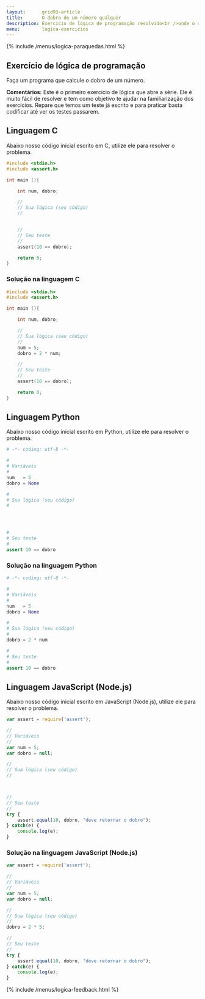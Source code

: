 ```yaml
---
layout:      grid93-article
title:       O dobro de um número qualquer
description: Exercício de lógica de programação resolvido<br />onde o objetivo é calcular o dobro de um número qualquer.
menu:        logica-exercicios
---
```


{% include /menus/logica-paraquedas.html %}

Exercício de lógica de programação
---

Faça um programa que calcule o dobro de um número.

__Comentários:__ Este é o primeiro exercício de lógica que abre a série. Ele é muito fácil de resolver e tem como 
objetivo te ajudar na familiarização dos exercícios. Repare que temos um teste já escrito e para praticar basta codificar
até ver os testes passarem.


Linguagem C
---

Abaixo nosso código inicial escrito em C, utilize ele para resolver o problema.

```c
#include <stdio.h>
#include <assert.h>

int main (){

    int num, dobro;

    //
    // Sua lógica (seu código)
    //


    //
    // Seu teste
    //
    assert(10 == dobro);

    return 0;
}
```



### Solução na linguagem C

```c
#include <stdio.h>
#include <assert.h>

int main (){

    int num, dobro;

    //
    // Sua lógica (seu código)
    //
    num = 5;
    dobro = 2 * num;

    //
    // Seu teste
    //
    assert(10 == dobro);

    return 0;
}
```

Linguagem Python
---

Abaixo nosso código inicial escrito em Python, utilize ele para resolver o problema.

```python
# -*- coding: utf-8 -*-

#
# Variáveis
#
num   = 5
dobro = None

#
# Sua lógica (seu código)
#




#
# Seu teste
#
assert 10 == dobro
```


### Solução na linguagem Python

```python
# -*- coding: utf-8 -*-

#
# Variáveis
#
num   = 5
dobro = None

#
# Sua lógica (seu código)
#
dobro = 2 * num

#
# Seu teste
#
assert 10 == dobro
```


Linguagem JavaScript (Node.js)
---

Abaixo nosso código inicial escrito em JavaScript (Node.js), utilize ele para resolver o problema.

```javascript
var assert = require('assert');

//
// Variáveis
//
var num = 5;
var dobro = null;

//
// Sua lógica (seu código)
//



//
// Seu teste
//
try {
    assert.equal(10, dobro, "deve retornar o dobro");
} catch(e) {
    console.log(e);
}
```


### Solução na linguagem JavaScript (Node.js)


```javascript
var assert = require('assert');

//
// Variáveis
//
var num = 5;
var dobro = null;

//
// Sua lógica (seu código)
//
dobro = 2 * 5;

//
// Seu teste
//
try {
    assert.equal(10, dobro, "deve retornar o dobro");
} catch(e) {
    console.log(e);
}
```

{% include /menus/logica-feedback.html %}